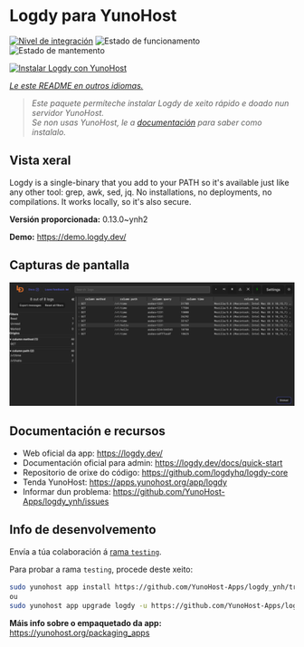 <!--
NOTA: Este README foi creado automáticamente por <https://github.com/YunoHost/apps/tree/master/tools/readme_generator>
NON debe editarse manualmente.
-->

# Logdy para YunoHost

[![Nivel de integración](https://dash.yunohost.org/integration/logdy.svg)](https://ci-apps.yunohost.org/ci/apps/logdy/) ![Estado de funcionamento](https://ci-apps.yunohost.org/ci/badges/logdy.status.svg) ![Estado de mantemento](https://ci-apps.yunohost.org/ci/badges/logdy.maintain.svg)

[![Instalar Logdy con YunoHost](https://install-app.yunohost.org/install-with-yunohost.svg)](https://install-app.yunohost.org/?app=logdy)

*[Le este README en outros idiomas.](./ALL_README.md)*

> *Este paquete permíteche instalar Logdy de xeito rápido e doado nun servidor YunoHost.*  
> *Se non usas YunoHost, le a [documentación](https://yunohost.org/install) para saber como instalalo.*

## Vista xeral

Logdy is a single-binary that you add to your PATH so it's available just like any other tool: grep, awk, sed, jq. No installations, no deployments, no compilations. It works locally, so it's also secure.

**Versión proporcionada:** 0.13.0~ynh2

**Demo:** <https://demo.logdy.dev/>

## Capturas de pantalla

![Captura de pantalla de Logdy](./doc/screenshots/screenshot.png)

## Documentación e recursos

- Web oficial da app: <https://logdy.dev/>
- Documentación oficial para admin: <https://logdy.dev/docs/quick-start>
- Repositorio de orixe do código: <https://github.com/logdyhq/logdy-core>
- Tenda YunoHost: <https://apps.yunohost.org/app/logdy>
- Informar dun problema: <https://github.com/YunoHost-Apps/logdy_ynh/issues>

## Info de desenvolvemento

Envía a túa colaboración á [rama `testing`](https://github.com/YunoHost-Apps/logdy_ynh/tree/testing).

Para probar a rama `testing`, procede deste xeito:

```bash
sudo yunohost app install https://github.com/YunoHost-Apps/logdy_ynh/tree/testing --debug
ou
sudo yunohost app upgrade logdy -u https://github.com/YunoHost-Apps/logdy_ynh/tree/testing --debug
```

**Máis info sobre o empaquetado da app:** <https://yunohost.org/packaging_apps>
